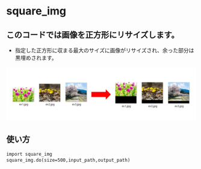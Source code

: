 # square_img

## このコードでは画像を正方形にリサイズします。

- 指定した正方形に収まる最大のサイズに画像がリサイズされ、余った部分は黒埋めされます。

<img src="https://github.com/Yunaka12/square_img/blob/master/example.JPG">

## 使い方
```python:usage
import square_img
square_img.do(size=500,input_path,output_path)
```
